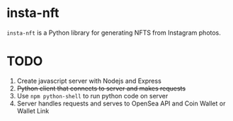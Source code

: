 # insta-nft
`insta-nft` is a Python library for generating NFTS from Instagram photos.

# TODO
1. Create javascript server with Nodejs and Express
2. ~~Python client that connects to server and makes requests~~
3. Use `npm python-shell` to run python code on server
4. Server handles requests and serves to OpenSea API and Coin Wallet or Wallet Link
